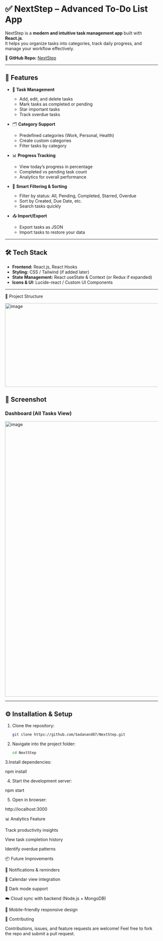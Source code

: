 # ✅ NextStep – Advanced To-Do List App

NextStep is a **modern and intuitive task management app** built with **React.js**.  
It helps you organize tasks into categories, track daily progress, and manage your workflow effectively.  

🔗 **GitHub Repo:** [NextStep](https://github.com/Sadanand87/NextStep.git)

---

## 🚀 Features

- 📌 **Task Management**
  - Add, edit, and delete tasks
  - Mark tasks as completed or pending
  - Star important tasks
  - Track overdue tasks

- 🗂️ **Category Support**
  - Predefined categories (Work, Personal, Health)
  - Create custom categories
  - Filter tasks by category

- 📊 **Progress Tracking**
  - View today’s progress in percentage
  - Completed vs pending task count
  - Analytics for overall performance

- 🔎 **Smart Filtering & Sorting**
  - Filter by status: All, Pending, Completed, Starred, Overdue
  - Sort by Created, Due Date, etc.
  - Search tasks quickly

- 📤 **Import/Export**
  - Export tasks as JSON
  - Import tasks to restore your data

---

## 🛠️ Tech Stack

- **Frontend:** React.js, React Hooks
- **Styling:** CSS / Tailwind (if added later)
- **State Management:** React useState & Context (or Redux if expanded)
- **Icons & UI:** Lucide-react / Custom UI Components

---
📂 Project Structure

<img width="571" height="276" alt="image" src="https://github.com/user-attachments/assets/2fc66323-e977-4d25-a53a-ccc788cea471" />


## 📸 Screenshot

### Dashboard (All Tasks View)
<img width="1876" height="907" alt="image" src="https://github.com/user-attachments/assets/93fe1769-3ec4-4f7e-a2eb-f28bb02d9ed4" />


---

## ⚙️ Installation & Setup

1. Clone the repository:
   ```bash
   git clone https://github.com/Sadanand87/NextStep.git

2. Navigate into the project folder:
   ```bash
   cd NextStep
   
3.Install dependencies:

npm install


4. Start the development server:

npm start


5. Open in browser:

http://localhost:3000


📊 Analytics Feature

Track productivity insights

View task completion history

Identify overdue patterns


📦 Future Improvements

🔔 Notifications & reminders

📅 Calendar view integration

🌙 Dark mode support

☁️ Cloud sync with backend (Node.js + MongoDB)

📱 Mobile-friendly responsive design

🤝 Contributing

Contributions, issues, and feature requests are welcome!
Feel free to fork the repo and submit a pull request.
